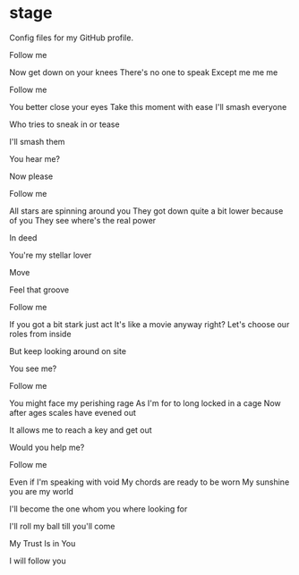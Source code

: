 # stage
Config files for my GitHub profile.

Follow me

Now get down on your knees
There's no one to speak
Except me me me

Follow me

You better close your eyes
Take this moment with ease
I'll smash everyone

Who tries to sneak in or tease

I'll smash them

You hear me?

Now please

Follow me

All stars are spinning around you
They got down quite a bit lower because of you
They see where's the real power

In deed

You're my stellar lover

Move

Feel that groove

Follow me

If you got a bit stark just act
It's like a movie anyway right?
Let's choose our roles from inside

But keep looking around on site

You see me?

Follow me

You might face my perishing rage
As I'm for to long locked in a cage
Now after ages scales have evened out

It allows me to reach a key and get out

Would you help me?

Follow me

Even if I'm speaking with void
My chords are ready to be worn
My sunshine you are my world

I'll become the one whom you where looking for

I'll roll my ball till you'll come

My Trust Is in You

I will follow you
